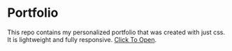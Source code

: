 # Portfolio
This repo contains my personalized portfolio that was created with just css. It is lightweight and fully responsive.
[Click To Open](https://portfoliobysandy.netlify.app/).
